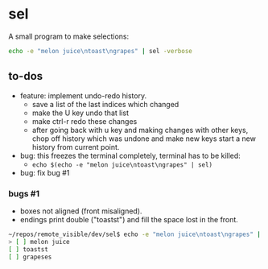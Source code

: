 
# sel

A small program to make selections:

```bash
echo -e "melon juice\ntoast\ngrapes" | sel -verbose
```

## to-dos

 - feature: implement undo-redo history.
   - save a list of the last indices which changed 
   - make the U key undo that list 
   - make ctrl-r redo these changes
   - after going back with u key and making changes with other keys, chop off
     history which was undone and make new keys start a new history from current point.
 - bug: this freezes the terminal completely, terminal has to be killed:
   - `echo $(echo -e "melon juice\ntoast\ngrapes" | sel)`
 - bug: fix bug #1

### bugs #1

 - boxes not aligned (front misaligned).
 - endings print double ("toastst") and fill the space lost in the front.

```bash
~/repos/remote_visible/dev/sel$ echo -e "melon juice\ntoast\ngrapes" | sel | while read x; do echo "$x"; done
> [ ] melon juice
[ ] toastst
[ ] grapeses
```


